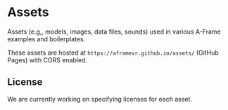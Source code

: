 # Assets

Assets (e.g,, models, images, data files, sounds) used in various A-Frame
examples and boilerplates.

These assets are hosted at `https://aframevr.github.io/assets/` (GitHub Pages)
with CORS enabled.

## License

We are currently working on specifying licenses for each asset.
